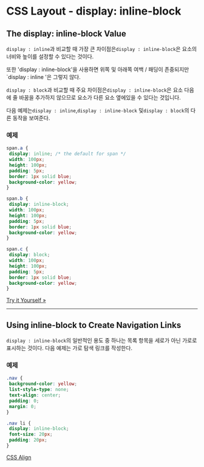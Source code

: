 # CSS Layout - display: inline-block

## The display: inline-block Value

`display : inline`과 비교할 때 가장 큰 차이점은`display : inline-block`은 요소의 너비와 높이를 설정할 수 있다는 것이다.

또한 'display : inline-block'을 사용하면 위쪽 및 아래쪽 여백 / 패딩이 존중되지만`display : inline '은 그렇지 않다.

`display : block`과 비교할 때 주요 차이점은`display : inline-block`은 요소 다음에 줄 바꿈을 추가하지 않으므로 요소가 다른 요소 옆에있을 수 있다는 것입니다.

다음 예제는`display : inline`,`display : inline-block` 및`display : block`의 다른 동작을 보여준다.

### 예제

```css
span.a {
 display: inline; /* the default for span */
 width: 100px;
 height: 100px;
 padding: 5px;
 border: 1px solid blue;
 background-color: yellow;
}

span.b {
 display: inline-block;
 width: 100px;
 height: 100px;
 padding: 5px;
 border: 1px solid blue;
 background-color: yellow;
}

span.c {
 display: block;
 width: 100px;
 height: 100px;
 padding: 5px;
 border: 1px solid blue;
 background-color: yellow;
}
```

[Try it Yourself »](https://www.w3schools.com/css/tryit.asp?filename=trycss_inline-block_span1)

------

## Using inline-block to Create Navigation Links

`display : inline-block`의 일반적인 용도 중 하나는 목록 항목을 세로가 아닌 가로로 표시하는 것이다. 다음 예제는 가로 탐색 링크를 작성한다.

### 예제

```css
.nav {
 background-color: yellow;
 list-style-type: none;
 text-align: center; 
 padding: 0;
 margin: 0;
}

.nav li {
 display: inline-block;
 font-size: 20px;
 padding: 20px;
}
```

[CSS Align](./CSS_align.md)